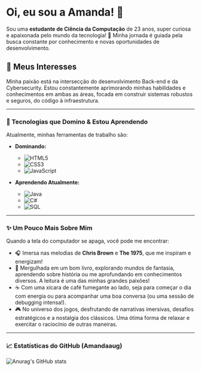 # Oi, eu sou a Amanda! 👋

Sou uma **estudante de Ciência da Computação** de 23 anos, super curiosa e apaixonada pelo mundo da tecnologia! 🚀 Minha jornada é guiada pela busca constante por conhecimento e novas oportunidades de desenvolvimento.

## 🧠 Meus Interesses

Minha paixão está na intersecção do desenvolvimento Back-end e da Cybersecurity. Estou constantemente aprimorando minhas habilidades e conhecimentos em ambas as áreas, focada em construir sistemas robustos e seguros, do código à infraestrutura.

---
### 🚀 Tecnologias que Domino & Estou Aprendendo

Atualmente, minhas ferramentas de trabalho são:

* **Dominando:**
    * <img src="https://img.shields.io/badge/HTML5-E34F26?style=for-the-badge&logo=html5&logoColor=white" alt="HTML5" />
    * <img src="https://img.shields.io/badge/CSS3-1572B6?style=for-the-badge&logo=css3&logoColor=white" alt="CSS3" />
    * <img src="https://img.shields.io/badge/JavaScript-F7DF1E?style=for-the-badge&logo=javascript&logoColor=black" alt="JavaScript" />

* **Aprendendo Atualmente:**
    * <img src="https://img.shields.io/badge/Java-007396?style=for-the-badge&logo=java&logoColor=white" alt="Java" />
    * <img src="https://img.shields.io/badge/C%23-239120?style=for-the-badge&logo=c-sharp&logoColor=white" alt="C#" />
    * <img src="https://img.shields.io/badge/SQL-4479A1?style=for-the-badge&logo=postgresql&logoColor=white" alt="SQL" />

---

### ✨ Um Pouco Mais Sobre Mim

Quando a tela do computador se apaga, você pode me encontrar:

* 🎧 Imersa nas melodias de **Chris Brown** e **The 1975**, que me inspiram e energizam!
* 📖 Mergulhada em um bom livro, explorando mundos de fantasia, aprendendo sobre história ou me aprofundando em conhecimentos diversos. A leitura é uma das minhas grandes paixões!
* ☕ Com uma xícara de café fumegante ao lado, seja para começar o dia com energia ou para acompanhar uma boa conversa (ou uma sessão de debugging intensa!).
* 🎮 No universo dos jogos, desfrutando de narrativas imersivas, desafios estratégicos e a nostalgia dos clássicos. Uma ótima forma de relaxar e exercitar o raciocínio de outras maneiras.

---

### 📈 Estatísticas do GitHub (Amandaaug)

![Anurag's GitHub stats](https://github-readme-stats.vercel.app/api?username=Amandaaug&show_icons=true&theme=dark&locale=pt-br)
